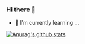 ### Hi there 👋


- 🌱 I’m currently learning ...



[![Anurag's github stats](https://github-readme-stats.vercel.app/api?username=xiaoyunjie&show_icons=true&theme=radical)](https://github.com/anuraghazra/github-readme-stats)
